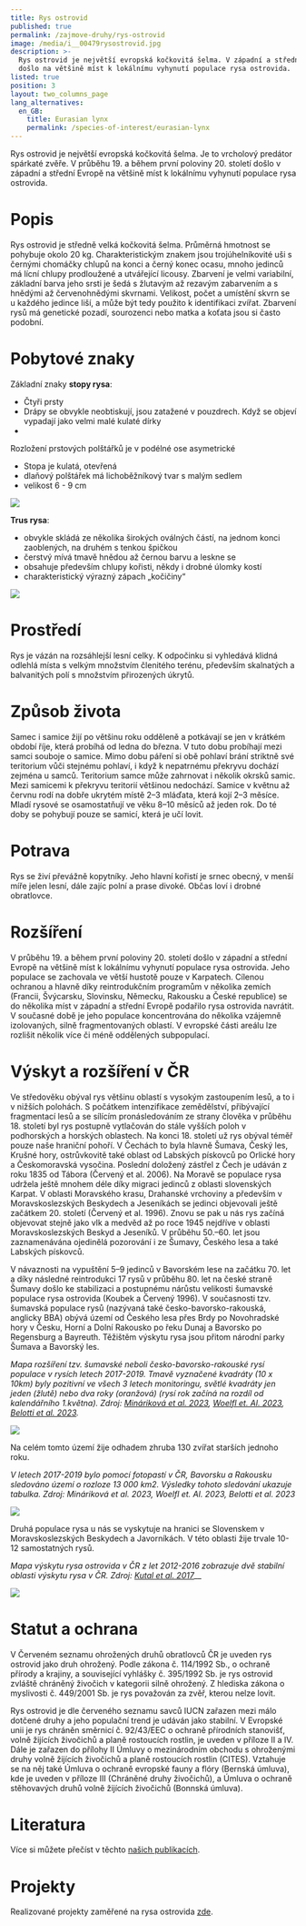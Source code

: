```yaml
---
title: Rys ostrovid
published: true
permalink: /zajmove-druhy/rys-ostrovid
image: /media/i__00479rysostrovid.jpg
description: >-
  Rys ostrovid je největší evropská kočkovitá šelma. V západní a střední Evropě
  došlo na většině míst k lokálnímu vyhynutí populace rysa ostrovida.
listed: true
position: 3
layout: two_columns_page
lang_alternatives:
  en_GB:
    title: Eurasian lynx
    permalink: /species-of-interest/eurasian-lynx
---
```

Rys ostrovid je největší evropská kočkovitá šelma. Je to vrcholový predátor spárkaté zvěře. V průběhu 19. a během první poloviny 20. století došlo v západní a střední Evropě na většině míst k lokálnímu vyhynutí populace rysa ostrovida.

# Popis

Rys ostrovid je středně velká kočkovitá šelma. Průměrná hmotnost se pohybuje okolo 20 kg. Charakteristickým znakem jsou trojúhelníkovité uši s černými chomáčky chlupů na konci a černý konec ocasu, mnoho jedinců má lícní chlupy prodloužené a utvářející licousy. Zbarvení je velmi variabilní, základní barva jeho srsti je šedá s žlutavým až rezavým zabarvením a s hnědými až červenohnědými skvrnami. Velikost, počet a umístění skvrn se u každého jedince liší, a může být tedy použito k identifikaci zvířat. Zbarvení rysů má genetické pozadí, sourozenci nebo matka a koťata jsou si často podobní.

# Pobytové znaky

Základní znaky **stopy rysa**:

* Čtyři prsty
* Drápy se obvykle neobtiskují, jsou zatažené v pouzdrech. Když se objeví vypadají jako velmi malé kulaté dírky 
* 

Rozložení prstových polštářků je v podélné ose asymetrické 

* Stopa je kulatá, otevřená 
* dlaňový polštářek má lichoběžníkový tvar s malým sedlem
* velikost 6 - 9 cm

![](/media/lynx_0028_620.jpg)

**Trus rysa**:

* obvykle skládá ze několika širokých oválných částí, na jednom konci zaoblených, na druhém s tenkou špičkou
* čerstvý mívá tmavě hnědou až černou barvu a leskne se
* obsahuje především chlupy kořisti, někdy i drobné úlomky kostí
* charakteristický výrazný zápach „kočičiny“

![](/media/lynx_0068_620.jpg)

# Prostředí

Rys je vázán na rozsáhlejší lesní celky. K odpočinku si vyhledává klidná odlehlá místa s velkým množstvím členitého terénu, především skalnatých a balvanitých polí s množstvím přirozených úkrytů. 

# Způsob života

Samec i samice žijí po většinu roku odděleně a potkávají se jen v krátkém období říje, která probíhá od ledna do března. V tuto dobu probíhají mezi samci souboje o samice. Mimo dobu páření si obě pohlaví brání striktně své teritorium vůči stejnému pohlaví, i když k nepatrnému překryvu dochází zejména u samců. Teritorium samce může zahrnovat i několik okrsků samic. Mezi samicemi k překryvu teritorií většinou nedochází. Samice v květnu až červnu rodí na dobře ukrytém místě 2–3 mláďata, která kojí 2–3 měsíce. Mladí rysové se osamostatňují ve věku 8–10 měsíců až jeden rok. Do té doby se pohybují pouze se samicí, která je učí lovit. 

# Potrava

Rys se živí převážně kopytníky. Jeho hlavní kořistí je srnec obecný, v menší míře jelen lesní, dále zajíc polní a prase divoké. Občas loví i drobné obratlovce. 

# Rozšíření

V průběhu 19. a během první poloviny 20. století došlo v západní a střední Evropě na většině míst k lokálnímu vyhynutí populace rysa ostrovida. Jeho populace se zachovala ve větší hustotě pouze v Karpatech. Cílenou ochranou a hlavně díky reintrodukčním programům v několika zemích (Francii, Švýcarsku, Slovinsku, Německu, Rakousku a České republice) se do několika míst v západní a střední Evropě podařilo rysa ostrovida navrátit. 
V současné době je jeho populace koncentrována do několika vzájemně izolovaných, silně fragmentovaných oblastí. V evropské části areálu lze rozlišit několik více či méně oddělených subpopulací.

# Výskyt a rozšíření v ČR

Ve středověku obýval rys většinu oblastí s vysokým zastoupením lesů, a to i v nižších polohách. S počátkem intenzifikace zemědělství, přibývající fragmentací lesů a se sílícím pronásledováním ze strany člověka v průběhu 18. století byl rys postupně vytlačován do stále vyšších poloh v podhorských a horských oblastech. Na konci 18. století už rys obýval téměř pouze naše hraniční pohoří. V Čechách to byla hlavně Šumava, Český les, Krušné hory, ostrůvkovitě také oblast od Labských pískovců po Orlické hory a Českomoravská vysočina. Poslední doložený zástřel z Čech je udáván z roku 1835 od Tábora (Červený et al. 2006). Na Moravě se populace rysa udržela ještě mnohem déle díky migraci jedinců z oblasti slovenských Karpat. V oblasti Moravského krasu, Drahanské vrchoviny a především v Moravskoslezských Beskydech a Jeseníkách se jedinci objevovali ještě začátkem 20. století (Červený et al. 1996). Znovu se pak u nás rys začíná objevovat stejně jako vlk a medvěd až po roce 1945 nejdříve v oblasti Moravskoslezských Beskyd a Jeseníků. V průběhu 50.–60. let jsou zaznamenávána ojedinělá pozorování i ze Šumavy, Českého lesa a také Labských pískovců. 

V návaznosti na vypuštění 5–9 jedinců v Bavorském lese na začátku 70. let a díky následné reintrodukci 17 rysů v průběhu 80. let na české straně Šumavy došlo ke stabilizaci a postupnému nárůstu velikosti šumavské populace rysa ostrovida (Koubek a Červený 1996). V současnosti tzv. šumavská populace rysů (nazývaná také česko-bavorsko-rakouská, anglicky BBA) obývá území od Českého lesa přes Brdy po Novohradské hory v Česku, Horní a Dolní Rakousko po řeku Dunaj a Bavorsko po Regensburg a Bayreuth. Těžištěm výskytu rysa jsou přitom národní parky Šumava a Bavorský les. 

_Mapa rozšíření tzv. šumavské neboli česko-bavorsko-rakouské rysí populace v rysích letech 2017-2019. Tmavě vyznačené kvadráty (10 x 10km) byly pozitivní ve všech 3 letech monitoringu, světlé kvadráty jen jeden (žlutě) nebo dva roky (oranžová) (rysí rok začíná na rozdíl od kalendářního 1.května). Zdroj:_ [_Mináriková et al. 2023_](/media/Report_monitoring_lynx_BBA_LY17.pdf)_,_ [_Woelfl et. Al. 2023_](/media/Report_monitoring_lynx_BBA_LY18.pdf)_,_ [_Belotti et al. 2023_](/media/Report_monitoring_lynx_BBA_LY19.pdf)_._

![](/media/mapa_rys_jc_2019.jpg)

Na celém tomto území žije odhadem zhruba 130 zvířat starších jednoho roku.

_V letech 2017-2019 bylo pomocí fotopastí v ČR, Bavorsku a Rakousku sledováno území o rozloze 13 000 km2. Výsledky tohoto sledování ukazuje tabulka. Zdroj: Mináriková et al. 2023, Woelfl et. Al. 2023, Belotti et al. 2023_

![](/media/rys_populace_tabulka.jpg)

Druhá populace rysa u nás se vyskytuje na hranici se Slovenskem v Moravskoslezských Beskydech a Javorníkách. V této oblasti žije trvale 10-12 samostatných rysů. 



_Mapa výskytu rysa ostrovida v ČR z let 2012-2016 zobrazuje dvě stabilní oblasti výskytu rysa v ČR. Zdroj:_ [_Kutal et al. 2017_](/media/093-107_Kutal.pdf)__

![](/media/mapa_rys_cz_2017.png)

# Statut a ochrana

V Červeném seznamu ohrožených druhů obratlovců ČR je uveden rys ostrovid jako druh ohrožený. Podle zákona č. 114/1992 Sb., o ochraně přírody a krajiny, a související vyhlášky č. 395/1992 Sb. je rys ostrovid zvláště chráněný živočich v kategorii silně ohrožený. Z hlediska zákona o myslivosti č. 449/2001 Sb. je rys považován za zvěř, kterou nelze lovit.

Rys ostrovid je dle červeného seznamu savců IUCN zařazen mezi málo dotčené druhy a jeho populační trend je udáván jako stabilní. V Evropské unii je rys chráněn směrnicí č. 92/43/EEC o ochraně přírodních stanovišť, volně žijících živočichů a planě rostoucích rostlin, je uveden v příloze II a IV. Dále je zařazen do přílohy II Úmluvy o mezinárodním obchodu s ohroženými druhy volně žijících živočichů a planě rostoucích rostlin (CITES). Vztahuje se na něj také Úmluva o ochraně evropské fauny a flóry (Bernská úmluva), kde je uveden v příloze III (Chráněné druhy živočichů), a Úmluva o ochraně stěhovavých druhů volně žijících živočichů (Bonnská úmluva).

# Literatura

Více si můžete přečíst v těchto [našich publikacích](/publications#category=rys).

# Projekty

Realizované projekty zaměřené na rysa ostrovida [zde](/projects#category=rys).
